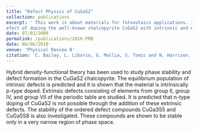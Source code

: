 ```yaml
---
title: "Defect Physics of CuGaS2"
collection: publications
excerpt: ' This work is about materials for fotovotaics applications. In this work we studied the
efect of doping the well-known chalcopyrite CuGaS2 with intrinsic and extrinsic defects.' 
date: 07/03/2008
permalink: /publications/2010-PRB
date: 06/06/2010
venue: 'Physical Review B'
citation: 'C. Bailey, L. Liborio, G. Mallia, S. Tomic and N. Harrison. Physical Review B, 81, 205214, (2010).'
---
```

Hybrid density-functional theory has been used to study phase stability and defect formation in the 
CuGaS2 chalcopyrite. The equilibrium population of intrinsic defects is predicted and it is shown that 
the material is intrinsically 
p-type doped. Extrinsic defects consisting of elements from group II, group IV, and group VII of the 
periodic table are studied. 
It is predicted that n-type doping of CuGaS2 is not possible through the addition of these extrinsic defects.
The stability of the ordered defect compounds 
CuGa3S5 and CuGa5S8 is also investigated. These compounds are shown to be stable only in a very narrow region 
of phase space.
